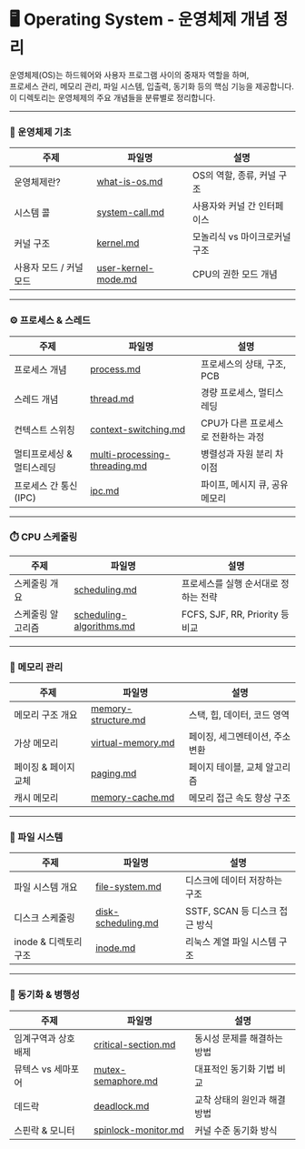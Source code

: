 # 🖥️ Operating System - 운영체제 개념 정리

운영체제(OS)는 하드웨어와 사용자 프로그램 사이의 중재자 역할을 하며,  
프로세스 관리, 메모리 관리, 파일 시스템, 입출력, 동기화 등의 핵심 기능을 제공합니다.  
이 디렉토리는 운영체제의 주요 개념들을 분류별로 정리합니다.

---

### 🧠 운영체제 기초
| 주제 | 파일명 | 설명 |
|------|--------|------|
| 운영체제란? | [what-is-os.md](./what-is-os.md) | OS의 역할, 종류, 커널 구조 |
| 시스템 콜 | [system-call.md](./system-call.md) | 사용자와 커널 간 인터페이스 |
| 커널 구조 | [kernel.md](./kernel.md) | 모놀리식 vs 마이크로커널 구조 |
| 사용자 모드 / 커널 모드 | [user-kernel-mode.md](./user-kernel-mode.md) | CPU의 권한 모드 개념 |

---

### ⚙️ 프로세스 & 스레드
| 주제 | 파일명 | 설명 |
|------|--------|------|
| 프로세스 개념 | [process.md](./process.md) | 프로세스의 상태, 구조, PCB |
| 스레드 개념 | [thread.md](./thread.md) | 경량 프로세스, 멀티스레딩 |
| 컨텍스트 스위칭 | [context-switching.md](./context-switching.md) | CPU가 다른 프로세스로 전환하는 과정 |
| 멀티프로세싱 & 멀티스레딩 | [multi-processing-threading.md](./multi-processing-threading.md) | 병렬성과 자원 분리 차이점 |
| 프로세스 간 통신 (IPC) | [ipc.md](./ipc.md) | 파이프, 메시지 큐, 공유 메모리 |

---

### ⏱️ CPU 스케줄링
| 주제 | 파일명 | 설명 |
|------|--------|------|
| 스케줄링 개요 | [scheduling.md](./scheduling.md) | 프로세스를 실행 순서대로 정하는 전략 |
| 스케줄링 알고리즘 | [scheduling-algorithms.md](./scheduling-algorithms.md) | FCFS, SJF, RR, Priority 등 비교 |

---

### 🧮 메모리 관리
| 주제 | 파일명 | 설명 |
|------|--------|------|
| 메모리 구조 개요 | [memory-structure.md](./memory-structure.md) | 스택, 힙, 데이터, 코드 영역 |
| 가상 메모리 | [virtual-memory.md](./virtual-memory.md) | 페이징, 세그멘테이션, 주소 변환 |
| 페이징 & 페이지 교체 | [paging.md](./paging.md) | 페이지 테이블, 교체 알고리즘 |
| 캐시 메모리 | [memory-cache.md](./memory-cache.md) | 메모리 접근 속도 향상 구조 |

---

### 💾 파일 시스템
| 주제 | 파일명 | 설명 |
|------|--------|------|
| 파일 시스템 개요 | [file-system.md](./file-system.md) | 디스크에 데이터 저장하는 구조 |
| 디스크 스케줄링 | [disk-scheduling.md](./disk-scheduling.md) | SSTF, SCAN 등 디스크 접근 방식 |
| inode & 디렉토리 구조 | [inode.md](./inode.md) | 리눅스 계열 파일 시스템 구조 |

---

### 🔐 동기화 & 병행성
| 주제 | 파일명 | 설명 |
|------|--------|------|
| 임계구역과 상호 배제 | [critical-section.md](./critical-section.md) | 동시성 문제를 해결하는 방법 |
| 뮤텍스 vs 세마포어 | [mutex-semaphore.md](./mutex-semaphore.md) | 대표적인 동기화 기법 비교 |
| 데드락 | [deadlock.md](./deadlock.md) | 교착 상태의 원인과 해결 방법 |
| 스핀락 & 모니터 | [spinlock-monitor.md](./spinlock-monitor.md) | 커널 수준 동기화 방식 |